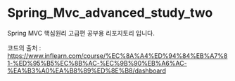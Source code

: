 # Spring_Mvc_advanced_study_two

Spring MVC 핵심원리 고급편 공부용 리포지토리 입니다.

코드의 출처 : https://www.inflearn.com/course/%EC%8A%A4%ED%94%84%EB%A7%81-%ED%95%B5%EC%8B%AC-%EC%9B%90%EB%A6%AC-%EA%B3%A0%EA%B8%89%ED%8E%B8/dashboard
